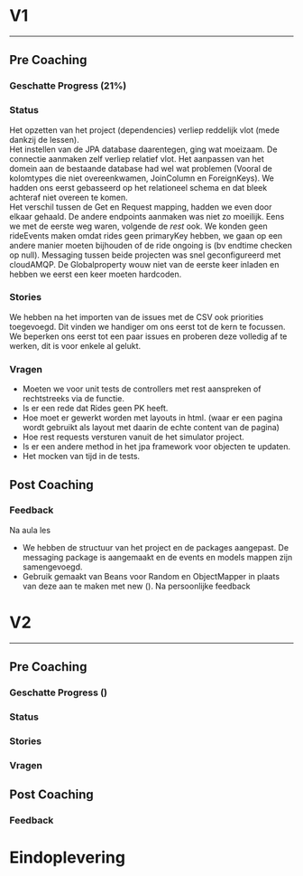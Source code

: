 # V1

---
## Pre Coaching
### Geschatte Progress (21%)
### Status
Het opzetten van het project (dependencies) verliep reddelijk vlot (mede dankzij de lessen).  
Het instellen van de JPA database daarentegen, ging wat moeizaam. De connectie aanmaken zelf verliep relatief vlot. Het aanpassen van het domein aan de bestaande database had wel wat problemen (Vooral de kolomtypes die niet overeenkwamen, JoinColumn en ForeignKeys). We hadden ons eerst gebasseerd op het relationeel schema en dat bleek achteraf niet overeen te komen.  
Het verschil tussen de Get en Request mapping, hadden we even door elkaar gehaald. De andere endpoints aanmaken was niet zo moeilijk. Eens we met de eerste weg waren, volgende de *rest* ook. We konden geen rideEvents maken omdat rides geen primaryKey hebben, we gaan op een andere manier moeten bijhouden of de ride ongoing is (bv endtime checken op null).
Messaging tussen beide projecten was snel geconfigureerd met cloudAMQP. De Globalproperty wouw niet van de eerste keer inladen en hebben we eerst een keer moeten hardcoden.  
### Stories
We hebben na het importen van de issues met de CSV ook priorities toegevoegd. Dit vinden we handiger om ons eerst tot de kern te focussen.   
We beperken ons eerst tot een paar issues en proberen deze volledig af te werken, dit is voor enkele al gelukt.    
### Vragen
- Moeten we voor unit tests de controllers met rest aanspreken of rechtstreeks via de functie.
- Is er een rede dat Rides geen PK heeft.
- Hoe moet er gewerkt worden met layouts in html. (waar er een pagina wordt gebruikt als layout met daarin de echte content van de pagina)
- Hoe rest requests versturen vanuit de het simulator project.
- Is er een andere method in het jpa framework voor objecten te updaten.
- Het mocken van tijd in de tests.
## Post Coaching
### Feedback
Na aula les
- We hebben de structuur van het project en de packages aangepast. De messaging package is aangemaakt en de events en models mappen zijn samengevoegd.
- Gebruik gemaakt van Beans voor Random en ObjectMapper in plaats van deze aan te maken met new ().
Na persoonlijke feedback

# V2

---
## Pre Coaching
### Geschatte Progress ()
### Status
### Stories
### Vragen
## Post Coaching
### Feedback
# Eindoplevering
